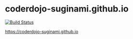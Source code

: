 # coderdojo-suginami.github.io

[![Build Status](https://travis-ci.org/coderdojo-suginami/coderdojo-suginami.github.io.svg?branch=master)](https://travis-ci.org/coderdojo-suginami/coderdojo-suginami.github.io)

https://coderdojo-suginami.github.io
